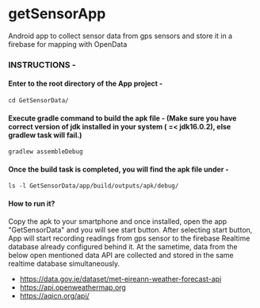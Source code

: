 # getSensorApp

Android app to collect sensor data from gps sensors and store it in a firebase for mapping with
OpenData

### INSTRUCTIONS -

#### Enter to the root directory of the App project -

```
cd GetSensorData/
```

#### Execute gradle command to build the apk file - (Make sure you have correct version of jdk installed in your system ( =< jdk16.0.2), else gradlew task will fail.)

```
gradlew assembleDebug
```

#### Once the build task is completed, you will find the apk file under -

```
ls -l GetSensorData/app/build/outputs/apk/debug/
```

#### How to run it?

Copy the apk to your smartphone and once installed, open the app "GetSensorData" and you will see
start button. After selecting start button, App will start recording readings from gps sensor to the
firebase Realtime database already configured behind it. At the sametime, data from the below open
mentioned data API are collected and stored in the same realtime database simultaneously.

- https://data.gov.ie/dataset/met-eireann-weather-forecast-api
- https://api.openweathermap.org
- https://aqicn.org/api/